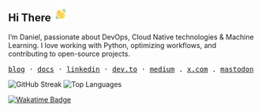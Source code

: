 <h2 align="left">
    Hi There  
    <img src="https://github.com/danielcristho/danielcristho/blob/main/wave.gif"  
         alt="Waving hand animated gif"  
         height="30"  
         width="30" />  
</h2>  

I’m Daniel, passionate about DevOps, Cloud Native technologies & Machine Learning. I love working with Python, optimizing workflows, and contributing to open-source projects.

<p align="left">
  <samp>
    <a href="https://danielcristho.site/blog">blog</a> ·
    <a href="https://docs.danielcristho.site/">docs</a> ·
    <a href="https://www.linkedin.com/in/daniel-pepuho">linkedin</a> ·
    <a href="https://dev.to/danielcristho">dev.to</a> ·
    <a href="https://medium.com/@danielpepuho">medium</a> .
    <a href="https://twitter.com/chrstdan">x.com</a> .
    <a href="https://mastodon.social/@danielcristho"> mastodon</a>
  </samp>
</p>

<p align="left">
  <img height=160 src="https://github-readme-streak-stats.herokuapp.com/?user=danielcristho&theme=gruvbox&hide_border=false" alt="GitHub Streak" />
  <img height=160 src="https://github-readme-stats.vercel.app/api/top-langs/?username=danielcristho&theme=gruvbox&hide_border=false&layout=compact&hide=javascript,c%23,CSS,blade,HTML,php,shaderlab&langs_count=8" alt="Top Languages" />
</p>

<p align="left">
  <a href="https://wakatime.com/@e7f380cc-1fda-4868-84f9-cd5b516d7cb9">
    <img src="https://wakatime.com/badge/user/e7f380cc-1fda-4868-84f9-cd5b516d7cb9.svg?style=for-the-badge" alt="Wakatime Badge" />
  </a>
</p> 
